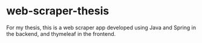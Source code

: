 # web-scraper-thesis
For my thesis, this is a web scraper app developed using Java and Spring in the backend, and thymeleaf in the frontend.
